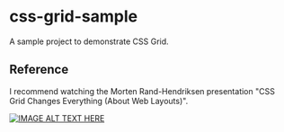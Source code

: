 # css-grid-sample

A sample project to demonstrate CSS Grid.


## Reference

I recommend watching the Morten Rand-Hendriksen presentation "CSS Grid Changes Everything (About Web Layouts)".

[![IMAGE ALT TEXT HERE](http://img.youtube.com/vi/txZq7Laz7_4/0.jpg)](http://www.youtube.com/watch?v=txZq7Laz7_4)
